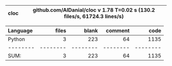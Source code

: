 cloc|github.com/AlDanial/cloc v 1.78  T=0.02 s (130.2 files/s, 61724.3 lines/s)
--- | ---

Language|files|blank|comment|code
:-------|-------:|-------:|-------:|-------:
Python|3|223|64|1135
--------|--------|--------|--------|--------
SUM:|3|223|64|1135
